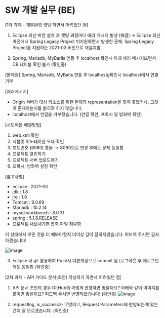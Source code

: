# SW 개발 실무 (BE)


[1차 과제 - 개발환경 셋팅 하면서 어려웠던 점]

1. Eclipse 최신 버전 설치 후 셋팅 과정마다 에러 메시지 발생 (해결)
→ Eclipse 최신 버전에서 Spring Legacy Project 미지원하면서 발생한 문제.
  Spring Legacy Project를 지원하는 2021-03 버전으로 재설치함
  

2. Spring, Mariadb, MyBarils 연동 후 localhost 확인시 아래 에러 메시지뜨면서 DB 테이블 확인 불가 (확인중)

[문제점]
Spring, Mariadb, MyBatis 연동 후 localhostg확인시 localhost에서 연결 거부

[에러메시지]
- Origin 서버가 대상 리소스를 위한 현재의 representation을 찾지 못했거나, 그것이 존재하는지를 밝히려 하지 않습니다.
- localhost에서 연결을 거부했습니다. (연결 확인, 프록시 및 방화벽 확인)

[시도해본 해결방법]
1. web.xml 확인
2. 서블릿 어노테이션 오타 확인
3. 포트번호 (8080) 충돌 -> 8090으로 변경 후에도 문제 동일함
4. 프로젝트 클린하기
5. 프로젝트 서버 업로드하기
6. 프록시, 방화벽 설정 확인

[참고사항]
* eclipse : 2021-03
* jdk : 1.8
* jre : 1.8
* Tomcat : 9.0.69
* Mariadb : 10.2.14
* mysql workbench : 8.0.31
* spring : 5.1.8.RELEASE
* 프로젝트 내보내기한 압축 파일 첨부함

이 상태에서 어떤 것을 더 해봐야할지 더이상 감이 잡히지않습니다. 피드백 주시면 감사하겠습니다!

![image](https://user-images.githubusercontent.com/71672106/206585983-8b505adc-95ca-43cf-98a5-ee18836cda44.png)



3. Eclipse 내 git 활용하여 Push시 다른계정으로 commit 됨 (로그아웃 후 재로그인해도 동일함 /확인중)



[2차 과제 - API 가이드 문서(초안) 작성하기 하면서 어려웠던 점]

1. API 문서 초안의 경우 GitHub에 어떻게 반영하면 좋을까요? 아래와 같이 이미지를 붙이면 좋을까요? 피드백 주시면 반영하겠습니다! (확인중)
![image](https://user-images.githubusercontent.com/71672106/206585778-4c84d958-4b16-4787-a671-8b6b5fe79532.png)


2. requestlog, is_success가 무엇이고, Request Parameters에 반영되는게 맞는건지 잘 모르겠습니다. (확인중)
